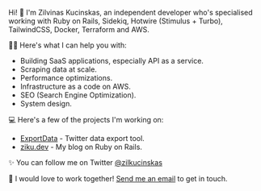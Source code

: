 Hi! 👋 I'm Zilvinas Kucinskas, an independent developer who's specialised working with Ruby on Rails, Sidekiq, Hotwire (Stimulus + Turbo), TailwindCSS, Docker, Terraform and AWS.

👨‍💻 Here's what I can help you with:

* Building SaaS applications, especially API as a service.
* Scraping data at scale.
* Performance optimizations.
* Infrastructure as a code on AWS.
* SEO (Search Engine Optimization).
* System design.

💻 Here's a few of the projects I'm working on:

* [ExportData](https://www.exportdata.io/) - Twitter data export tool.
* [ziku.dev](https://www.ziku.dev/) - My blog on Ruby on Rails.

✨ You can follow me on Twitter [@zilkucinskas](https://twitter.com/zilkucinskas)

💌 I would love to work together! [Send me an email](mailto:zil.kucinskas@gmail.com) to get in touch.
